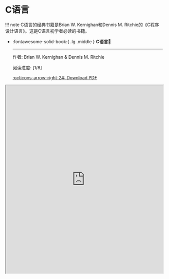 # C语言

!!! note
    C语言的经典书籍是Brian W. Kernighan和Dennis M. Ritchie的《C程序设计语言》。这是C语言初学者必读的书籍。

<div class="grid cards" markdown>

-   :fontawesome-solid-book:{ .lg .middle } __C语言🎯__

    ---
    作者: Brian W. Kernighan & Dennis M. Ritchie

    阅读进度: [1/8]

    [:octicons-arrow-right-24: <a href="https://kremlin.cc/k&r.pdf" target="_blank"> Download PDF </a>](#)

</div>

<iframe src="https://kremlin.cc/k&r.pdf" width="100%" height="600px"></iframe>


